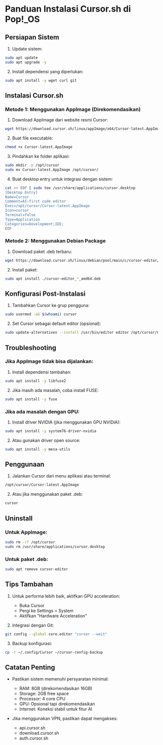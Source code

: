 # Panduan Instalasi Cursor.sh di Pop!_OS

## Persiapan Sistem

1. Update sistem:
```bash
sudo apt update
sudo apt upgrade -y
```

2. Install dependensi yang diperlukan:
```bash
sudo apt install -y wget curl git
```

## Instalasi Cursor.sh

### Metode 1: Menggunakan AppImage (Direkomendasikan)

1. Download AppImage dari website resmi Cursor:
```bash
wget https://download.cursor.sh/linux/appImage/x64/Cursor-latest.AppImage
```

2. Buat file executable:
```bash
chmod +x Cursor-latest.AppImage
```

3. Pindahkan ke folder aplikasi:
```bash
sudo mkdir -p /opt/cursor
sudo mv Cursor-latest.AppImage /opt/cursor/
```

4. Buat desktop entry untuk integrasi dengan sistem:
```bash
cat << EOF | sudo tee /usr/share/applications/cursor.desktop
[Desktop Entry]
Name=Cursor
Comment=AI-first code editor
Exec=/opt/cursor/Cursor-latest.AppImage
Icon=cursor
Terminal=false
Type=Application
Categories=Development;IDE;
EOF
```

### Metode 2: Menggunakan Debian Package

1. Download paket .deb terbaru:
```bash
wget https://download.cursor.sh/linux/debian/pool/main/c/cursor-editor/cursor-editor_*_amd64.deb
```

2. Install paket:
```bash
sudo apt install ./cursor-editor_*_amd64.deb
```

## Konfigurasi Post-Instalasi

1. Tambahkan Cursor ke grup pengguna:
```bash
sudo usermod -aG $(whoami) cursor
```

2. Set Cursor sebagai default editor (opsional):
```bash
sudo update-alternatives --install /usr/bin/editor editor /opt/cursor/Cursor-latest.AppImage 100
```

## Troubleshooting

### Jika AppImage tidak bisa dijalankan:

1. Install dependensi tambahan:
```bash
sudo apt install -y libfuse2
```

2. Jika masih ada masalah, coba install FUSE:
```bash
sudo apt install -y fuse
```

### Jika ada masalah dengan GPU:

1. Install driver NVIDIA (jika menggunakan GPU NVIDIA):
```bash
sudo apt install -y system76-driver-nvidia
```

2. Atau gunakan driver open source:
```bash
sudo apt install -y mesa-utils
```

## Penggunaan

1. Jalankan Cursor dari menu aplikasi atau terminal:
```bash
/opt/cursor/Cursor-latest.AppImage
```

2. Atau jika menggunakan paket .deb:
```bash
cursor
```

## Uninstall

### Untuk AppImage:
```bash
sudo rm -rf /opt/cursor
sudo rm /usr/share/applications/cursor.desktop
```

### Untuk paket .deb:
```bash
sudo apt remove cursor-editor
```

## Tips Tambahan

1. Untuk performa lebih baik, aktifkan GPU acceleration:
   - Buka Cursor
   - Pergi ke Settings > System
   - Aktifkan "Hardware Acceleration"

2. Integrasi dengan Git:
```bash
git config --global core.editor "cursor --wait"
```

3. Backup konfigurasi:
```bash
cp -r ~/.config/Cursor ~/cursor-config-backup
```

## Catatan Penting

- Pastikan sistem memenuhi persyaratan minimal:
  - RAM: 8GB (direkomendasikan 16GB)
  - Storage: 2GB free space
  - Processor: 4 core CPU
  - GPU: Opsional tapi direkomendasikan
  - Internet: Koneksi stabil untuk fitur AI

- Jika menggunakan VPN, pastikan dapat mengakses:
  - api.cursor.sh
  - download.cursor.sh
  - auth.cursor.sh 
